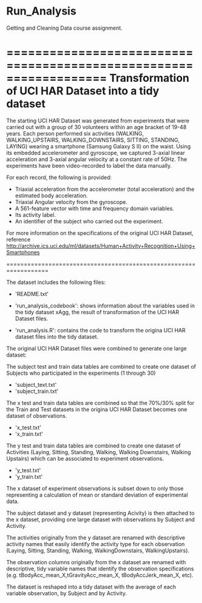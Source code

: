 Run_Analysis
============

Getting and Cleaning Data course assignment.

==================================================================
Transformation of UCI HAR Dataset into a tidy dataset
==================================================================

The starting UCI HAR Dataset was generated from experiments that were carried out with a group of 30 volunteers within an age bracket of 19-48 years. 
Each person performed six activities (WALKING, WALKING_UPSTAIRS, WALKING_DOWNSTAIRS, SITTING, STANDING, LAYING) wearing a smartphone (Samsung Galaxy S II) on the waist. 
Using its embedded accelerometer and gyroscope, we captured 3-axial linear acceleration and 3-axial angular velocity at a constant rate of 50Hz. 
The experiments have been video-recorded to label the data manually. 

For each record, the following is provided:

- Triaxial acceleration from the accelerometer (total acceleration) and the estimated body acceleration.
- Triaxial Angular velocity from the gyroscope. 
- A 561-feature vector with time and frequency domain variables. 
- Its activity label. 
- An identifier of the subject who carried out the experiment.

For more information on the specifications of the original UCI HAR Dataset, reference http://archive.ics.uci.edu/ml/datasets/Human+Activity+Recognition+Using+Smartphones

==================================================================

The dataset includes the following files:

- 'README.txt'

- 'run_analysis_codebook': shows information about the variables used in the tidy dataset xAgg, the result of transformation of the UCI HAR Dataset files.

- 'run_analysis.R': contains the code to transform the origina UCI HAR dataset files into the tidy dataset.

The original UCI HAR Dataset files were combined to generate one large dataset: 

The subject test and train data tables are combined to create one dataset of Subjects who participated in the experiments (1 through 30)
- 'subject_text.txt'
- 'subject_train.txt'

The x test and train data tables are combined so that the 70%/30% split for the Train and Test datasets in the origina UCI HAR Dataset becomes one dataset of observations. 
- 'x_test.txt'
- 'x_train.txt'

The y test and train data tables are combined to create one dataset of Activities (Laying, Sitting, Standing, Walking, Walking Downstairs, Walking Upstairs) which can be associated to experiment observations.
- 'y_test.txt'
- 'y_train.txt'


The x dataset of experiment observations is subset down to only those representing a calculation of mean or standard deviation of experimental data. 

The subject dataset and y dataset (representing Acivity) is then attached to the x dataset, providing one large dataset with observations by Subject and Activity.

The activities originally from the y dataset are renamed with descriptive activity names that easily identify the activity type for each observation (Laying, Sitting, Standing, Walking, WalkingDownstairs, WalkingUpstairs).

The observation columns originally from the x dataset are renamed with descriptive, tidy variable names that identify the observation specifications (e.g. tBodyAcc_mean_X,tGravityAcc_mean_X, tBodyAccJerk_mean_X, etc).

The dataset is reshaped into a tidy dataset with the average of each variable observation, by Subject and by Activity. 

